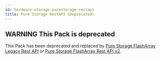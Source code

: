 ```yaml
---
id: hardware-storage-purestorage-restapi
title: Pure Storage RestAPI (Deprecated)
---
```


## **WARNING** This Pack is deprecated

This Pack has been deprecated and replaced by [Pure Storage FlashArray Legacy Rest API](hardware-storage-purestorage-flasharray-legacy-restapi.md) or [Pure Storage FlashArray Rest API v2](hardware-storage-purestorage-flasharray-v2-restapi.md).

